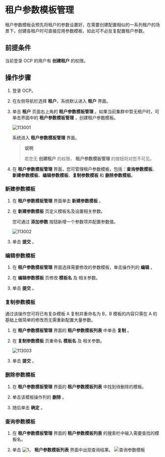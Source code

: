 # 租户参数模板管理

租户参数模板会预先将租户的参数设置好，在需要创建配置相似的一系列租户的场景下，创建各租户时可直接应用参数模板，如此可不必反复配置租户参数。

## 前提条件

当前登录 OCP 的用户有 **创建租户** 的权限。

## 操作步骤

1. 登录 OCP。
2. 在左侧导航栏选择 **租户**，系统默认进入 **租户** 界面。

3. 单击 **租户** 页面右上角的 **租户参数模板管理** 。如果当前集群中暂无租户时，可单击界面中的 **租户参数模板管理** ，创建租户参数模板。

   ![113001](https://obbusiness-private.oss-cn-shanghai.aliyuncs.com/doc/img/ocp/%E7%A7%9F%E6%88%B7%E6%A8%A1%E6%9D%BF1.png)

   系统进入 **租户参数模板管理** 界面。

   > **说明**
   >
   > 若您无 **创建租户** 的权限， **租户参数模板管理** 的按钮将对您不可见。

4. 在 **租户参数模板管理** 界面，您可管理租户参数模板，包括：**查询参数模板**、**新建参数模板**、**编辑参数模板**、**复制参数模板** 和 **删除参数模板**。

### 新建参数模板

1. 在 **租户参数模板管理** 界面单击 **新建参数模板** 。

2. 在 **新建参数模板** 页定义模板名及设置相关参数。

   您可通过 **添加参数** 按钮新增一个参数项并配置参数值。

   ![113002](https://help-static-aliyun-doc.aliyuncs.com/assets/img/zh-CN/8920728361/p361106.png)

3. 单击 **提交** 。

### 编辑参数模板

1. 在 **租户参数模板管理** 界面选择需要修改的参数模板，单击操作列的 **编辑** 。

2. 在 **编辑参数模板** 页修改 **模板名** 及 相关参数。

3. 单击 **提交** 。

### 复制参数模板

通过该操作您可将已有复杂模板 A 复制并重命名为 B，B 模板的内容只需在 A 的基础上做简单的修改而无需重新配置大量参数。

1. 在 **租户参数模板管理** 界面的 **租户参数模板列表** 中单击 **复制** 。

2. 在 **复制参数模板** 页重命名 **模板名** 及 相关参数。

   ![113003](https://help-static-aliyun-doc.aliyuncs.com/assets/img/zh-CN/8920728361/p361107.png)

3. 单击 **提交** 。

### 删除参数模板

1. 在 **租户参数模板管理** 界面的 **租户参数模板列表** 中找到待删除的模板。

2. 单击该模板操作列的 **删除** 。

3. 随后单击 **确定** 。

### 查询参数模板

1. 在 **租户参数模板管理** 界面的 **租户参数模板列表** 的搜索栏中输入需要查找的模板名。

2. 单击 ![1](https://help-static-aliyun-doc.aliyuncs.com/assets/img/zh-CN/5829950461/p377279.png)， **租户参数模板列表** 界面中出现查询结果。
   ![查询参数模板](https://help-static-aliyun-doc.aliyuncs.com/assets/img/zh-CN/5829950461/p377284.png)
